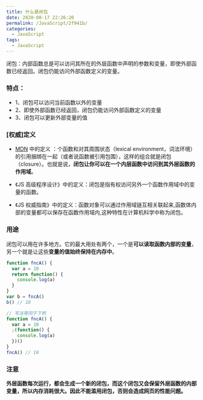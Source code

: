 ```yaml
---
title: 什么是闭包
date: 2020-08-17 22:26:20
permalink: /JavaScript/2f941b/
categories:
  - JavaScript
tags:
  - JavaScript
---
```


闭包：内部函数总是可以访问其所在的外层函数中声明的参数和变量，即使外部函数已经返回。闭包仍能访问外部函数定义的变量。

<!-- more -->

### **特点**：

- 1、闭包可以访问当前函数以外的变量
- 2、即使外部函数已经返回，闭包仍能访问外部函数定义的变量
- 3、闭包可以更新外部变量的值

### [权威]定义

- [MDN](https://developer.mozilla.org/zh-CN/docs/Web/JavaScript/Closures) 中的定义 ：个函数和对其周围状态（lexical environment，词法环境）的引用捆绑在一起（或者说函数被引用包围），这样的组合就是闭包（closure）。也就是说，**闭包让你可以在一个内层函数中访问到其外层函数的作用域**。

- 《JS 高级程序设计》中的定义：闭包是指有权访问另外一个函数作用域中的变量的函数。

- 《JS 权威指南》中的定义：函数对象可以通过作用域链互相关联起来,函数体内部的变量都可以保存在函数作用域内,这种特性在计算机科学中称为闭包。

### 用途

闭包可以用在许多地方。它的最大用处有两个，一个是**可以读取函数内部的变量**，另一个就是让这些**变量的值始终保持在内存中**。

```js
function fncA() {
  var a = 10
  return function() {
    console.log(a)
  }
}
var b = fncA()
b() // 10

// 写法等同于下例
function fncA() {
  var a = 10
  ;(function() {
    console.log(a)
  })()
}
fncA() // 10
```

### 注意

**外层函数每次运行，都会生成一个新的闭包，而这个闭包又会保留外层函数的内部变量，所以内存消耗很大。因此不能滥用闭包，否则会造成网页的性能问题。**

